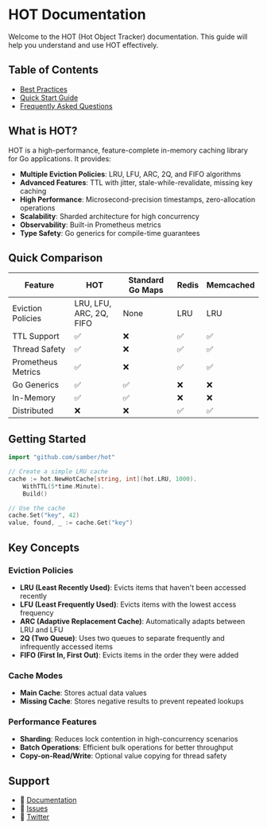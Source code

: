 # HOT Documentation

Welcome to the HOT (Hot Object Tracker) documentation. This guide will help you understand and use HOT effectively.

## Table of Contents

- [Best Practices](./best-practices.md)
- [Quick Start Guide](./quickstart.md)
- [Frequently Asked Questions](./faq.md)

## What is HOT?

HOT is a high-performance, feature-complete in-memory caching library for Go applications. It provides:

- **Multiple Eviction Policies**: LRU, LFU, ARC, 2Q, and FIFO algorithms
- **Advanced Features**: TTL with jitter, stale-while-revalidate, missing key caching
- **High Performance**: Microsecond-precision timestamps, zero-allocation operations
- **Scalability**: Sharded architecture for high concurrency
- **Observability**: Built-in Prometheus metrics
- **Type Safety**: Go generics for compile-time guarantees

## Quick Comparison

| Feature            | HOT                     | Standard Go Maps | Redis | Memcached |
| ------------------ | ----------------------- | ---------------- | ----- | --------- |
| Eviction Policies  | LRU, LFU, ARC, 2Q, FIFO | None             | LRU   | LRU       |
| TTL Support        | ✅                       | ❌                | ✅     | ✅         |
| Thread Safety      | ✅                       | ❌                | ✅     | ✅         |
| Prometheus Metrics | ✅                       | ❌                | ✅     | ✅         |
| Go Generics        | ✅                       | ✅                | ❌     | ❌         |
| In-Memory          | ✅                       | ✅                | ❌     | ❌         |
| Distributed        | ❌                       | ❌                | ✅     | ✅         |

## Getting Started

```go
import "github.com/samber/hot"

// Create a simple LRU cache
cache := hot.NewHotCache[string, int](hot.LRU, 1000).
    WithTTL(5*time.Minute).
    Build()

// Use the cache
cache.Set("key", 42)
value, found, _ := cache.Get("key")
```

## Key Concepts

### Eviction Policies
- **LRU (Least Recently Used)**: Evicts items that haven't been accessed recently
- **LFU (Least Frequently Used)**: Evicts items with the lowest access frequency
- **ARC (Adaptive Replacement Cache)**: Automatically adapts between LRU and LFU
- **2Q (Two Queue)**: Uses two queues to separate frequently and infrequently accessed items
- **FIFO (First In, First Out)**: Evicts items in the order they were added

### Cache Modes
- **Main Cache**: Stores actual data values
- **Missing Cache**: Stores negative results to prevent repeated lookups

### Performance Features
- **Sharding**: Reduces lock contention in high-concurrency scenarios
- **Batch Operations**: Efficient bulk operations for better throughput
- **Copy-on-Read/Write**: Optional value copying for thread safety

## Support

- 📖 [Documentation](https://github.com/samber/hot)
- 🐛 [Issues](https://github.com/samber/hot/issues)
- 📧 [Twitter](https://twitter.com/samuelberthe)
